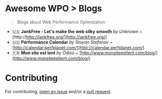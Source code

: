 # Awesome WPO > Blogs

> Blogs about Web Performance Optimization

* :us: **JankFree - Let's make the web silky smooth** _by Unknown_ ~ [http://http://jankfree.org/](http://jankfree.org/)
* :us: **Performance Calendar** _by Stoyan Stefanov_ ~ [http://calendar.perfplanet.com/](http://calendar.perfplanet.com/)
* :fr: **Mon site est lent** _by Odiso_ ~ [http://www.monsiteestlent.com/blog/](http://www.monsiteestlent.com/blog/)


# Contributing

For contributing, [open an issue](https://github.com/davidsonfellipe/awesome-wpo/issues) and/or a [pull request](https://github.com/davidsonfellipe/awesome-wpo/pulls).
